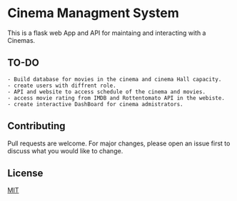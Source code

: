 # Cinema Managment System

This is a flask web App and API for maintaing and interacting with a Cinemas.

## TO-DO
    - Build database for movies in the cinema and cinema Hall capacity.
    - create users with diffrent role.
    - API and website to access schedule of the cinema and movies.
    - access movie rating from IMDB and Rottentomato API in the webiste. 
    - create interactive DashBoard for cinema admistrators.

## Contributing
Pull requests are welcome. For major changes, please open an issue first to discuss what you would like to change.

## License
[MIT](https://choosealicense.com/licenses/mit/)